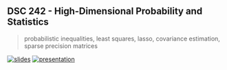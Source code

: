 ## DSC 242 - High-Dimensional Probability and Statistics
> probabilistic inequalities, least squares, lasso, covariance estimation, sparse precision matrices

[![slides](https://img.shields.io/badge/slides-PDF-red?style=flat&logo=google-slides&logoColor=white)](https://griegner.github.io/dsc242/slides.pdf)
[![presentation](https://img.shields.io/badge/presentation-PDF-red?style=flat&logo=youtube&logoColor=white)](https://www.youtube.com/watch?v=H2vBrh643CE)